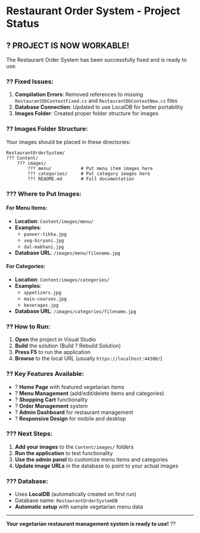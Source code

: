 # Restaurant Order System - Project Status

## ? **PROJECT IS NOW WORKABLE!**

The Restaurant Order System has been successfully fixed and is ready to use.

### ?? **Fixed Issues:**
1. **Compilation Errors**: Removed references to missing `RestaurantDbContextFixed.cs` and `RestaurantDbContextNew.cs` files
2. **Database Connection**: Updated to use LocalDB for better portability
3. **Images Folder**: Created proper folder structure for images

### ?? **Images Folder Structure:**

Your images should be placed in these directories:

```
RestaurantOrderSystem/
??? Content/
    ??? images/
        ??? menu/           # Put menu item images here
        ??? categories/     # Put category images here
        ??? README.md       # Full documentation
```

### ??? **Where to Put Images:**

#### For Menu Items:
- **Location**: `Content/images/menu/`
- **Examples**: 
  - `paneer-tikka.jpg`
  - `veg-biryani.jpg`
  - `dal-makhani.jpg`
- **Database URL**: `/images/menu/filename.jpg`

#### For Categories:
- **Location**: `Content/images/categories/`
- **Examples**: 
  - `appetizers.jpg`
  - `main-courses.jpg`
  - `beverages.jpg`
- **Database URL**: `/images/categories/filename.jpg`

### ?? **How to Run:**

1. **Open** the project in Visual Studio
2. **Build** the solution (Build ? Rebuild Solution)
3. **Press F5** to run the application
4. **Browse** to the local URL (usually `https://localhost:44300/`)

### ?? **Key Features Available:**

- ? **Home Page** with featured vegetarian items
- ? **Menu Management** (add/edit/delete items and categories)
- ? **Shopping Cart** functionality
- ? **Order Management** system
- ? **Admin Dashboard** for restaurant management
- ? **Responsive Design** for mobile and desktop

### ??? **Next Steps:**

1. **Add your images** to the `Content/images/` folders
2. **Run the application** to test functionality
3. **Use the admin panel** to customize menu items and categories
4. **Update image URLs** in the database to point to your actual images

### ??? **Database:**
- Uses **LocalDB** (automatically created on first run)
- Database name: `RestaurantOrderSystemDB`
- **Automatic setup** with sample vegetarian menu data

---

**Your vegetarian restaurant management system is ready to use!** ??